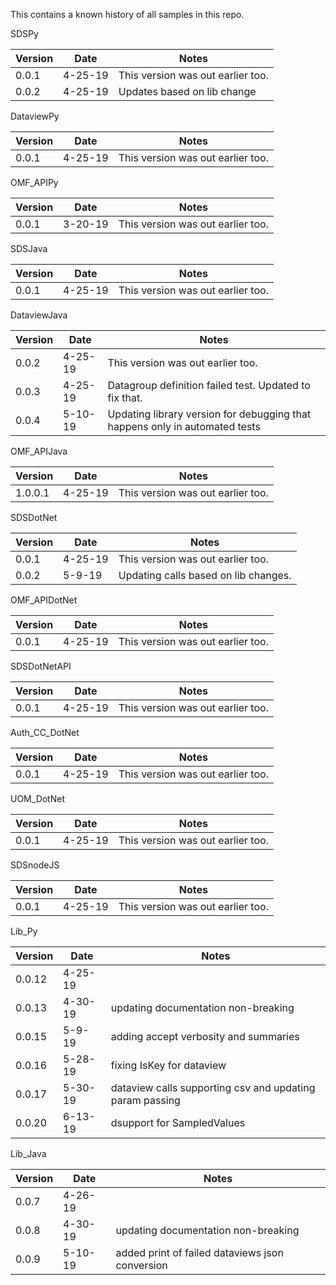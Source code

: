 This contains a known history of all samples in this repo.  


SDSPy

Version | Date |  Notes
----|-----------| --------
0.0.1 | 4-25-19 | This version was out earlier too.  
0.0.2 | 4-25-19 | Updates based on lib change



DataviewPy

Version | Date |  Notes
----|-----------| --------
0.0.1 | 4-25-19 | This version was out earlier too.  


OMF_APIPy

Version | Date |  Notes
----|-----------| --------
0.0.1 | 3-20-19 | This version was out earlier too.  


SDSJava

Version | Date |  Notes
----|-----------| --------
0.0.1 | 4-25-19 | This version was out earlier too.  


DataviewJava

Version | Date |  Notes
----|-----------| --------
0.0.2 | 4-25-19 | This version was out earlier too.  
0.0.3 | 4-25-19 | Datagroup definition failed test.  Updated to fix that. 
0.0.4 | 5-10-19 | Updating library version for debugging that happens only in automated tests 


OMF_APIJava

Version | Date |  Notes
----|-----------| --------
1.0.0.1 | 4-25-19 | This version was out earlier too.  


SDSDotNet

Version | Date |  Notes
----|-----------| --------
0.0.1 | 4-25-19 | This version was out earlier too.
0.0.2 | 5-9-19 | Updating calls based on lib changes.


OMF_APIDotNet

Version | Date |  Notes
----|-----------| --------
0.0.1 | 4-25-19 | This version was out earlier too.


SDSDotNetAPI

Version | Date |  Notes
----|-----------| --------
0.0.1 | 4-25-19 | This version was out earlier too.


Auth_CC_DotNet

Version | Date |  Notes
----|-----------| --------
0.0.1 | 4-25-19 | This version was out earlier too.


UOM_DotNet

Version | Date |  Notes
----|-----------| --------
0.0.1 | 4-25-19 | This version was out earlier too.


SDSnodeJS

Version | Date |  Notes
----|-----------| --------
0.0.1 | 4-25-19 | This version was out earlier too.


Lib_Py

Version | Date |  Notes
----|-----------| --------
0.0.12 | 4-25-19 | 
0.0.13 | 4-30-19 | updating documentation non-breaking
0.0.15 | 5-9-19 | adding accept verbosity and summaries
0.0.16 | 5-28-19 | fixing IsKey for dataview
0.0.17 | 5-30-19 | dataview calls supporting csv and updating param passing
0.0.20 | 6-13-19 | dsupport for SampledValues

Lib_Java

Version | Date |  Notes
----|-----------| --------
0.0.7 | 4-26-19 | 
0.0.8 | 4-30-19 | updating documentation non-breaking
0.0.9 | 5-10-19 | added print of failed dataviews json conversion
